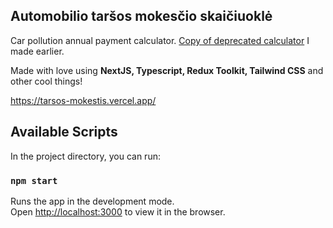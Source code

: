 ## Automobilio taršos mokesčio skaičiuoklė

Car pollution annual payment calculator. [Copy of deprecated calculator](https://github.com/akuul/cocalc) I made earlier.

Made with love using **NextJS, Typescript, Redux Toolkit, Tailwind CSS** and other cool things!

https://tarsos-mokestis.vercel.app/

## Available Scripts

In the project directory, you can run:

### `npm start`

Runs the app in the development mode.  
Open [http://localhost:3000](http://localhost:3000) to view it in the browser.
